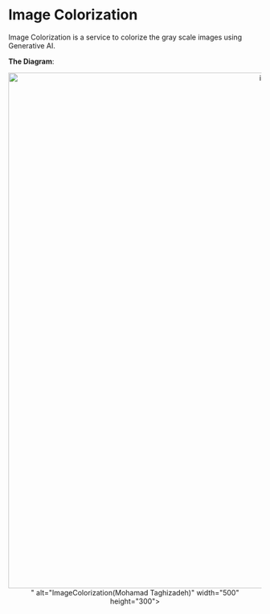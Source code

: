 # Image Colorization
Image Colorization is a service to colorize the gray scale images using Generative AI.

**The Diagram**:

<div align="center">
  <img src="<img width="1536" height="1024" alt="image" src="https://github.com/user-attachments/assets/482dc2c2-3344-45c5-9b42-8d07bac40df4" />
" alt="ImageColorization(Mohamad Taghizadeh)" width="500" height="300">
</div>
